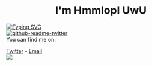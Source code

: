 <h1 align="center">I'm Hmmlopl UwU</h1>

[![Typing SVG](https://readme-typing-svg.herokuapp.com?size=38&duration=2000&color=62934E&lines=python;js;electron;java;react;svelte;%26+more)](https://git.io/typing-svg)
<br>
[![github-readme-twitter](https://github-readme-twitter.gazf.vercel.app/api?id=hmmlopl)](https://github.com/gazf/github-readme-twitter)
<br>
  You can find me on:
  
  [Twitter](https://twitter.com/hmmlopl) - [Email](mailto:hmmlopl@hmmlopl.net)
  <br>
  <img src="https://github-readme-stats.vercel.app/api?username=hmmlaple&show_icons=true&line_height=45&include_all_commits=true" />
  <br>
  <br>
</div>

